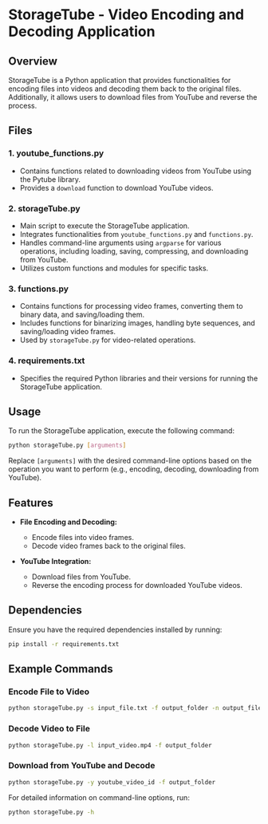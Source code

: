 # StorageTube - Video Encoding and Decoding Application

## Overview

StorageTube is a Python application that provides functionalities for encoding files into videos and decoding them back to the original files. Additionally, it allows users to download files from YouTube and reverse the process.

## Files

### 1. youtube_functions.py
   - Contains functions related to downloading videos from YouTube using the Pytube library.
   - Provides a `download` function to download YouTube videos.

### 2. storageTube.py
   - Main script to execute the StorageTube application.
   - Integrates functionalities from `youtube_functions.py` and `functions.py`.
   - Handles command-line arguments using `argparse` for various operations, including loading, saving, compressing, and downloading from YouTube.
   - Utilizes custom functions and modules for specific tasks.

### 3. functions.py
   - Contains functions for processing video frames, converting them to binary data, and saving/loading them.
   - Includes functions for binarizing images, handling byte sequences, and saving/loading video frames.
   - Used by `storageTube.py` for video-related operations.

### 4. requirements.txt
   - Specifies the required Python libraries and their versions for running the StorageTube application.

## Usage

To run the StorageTube application, execute the following command:

```bash
python storageTube.py [arguments]
```

Replace `[arguments]` with the desired command-line options based on the operation you want to perform (e.g., encoding, decoding, downloading from YouTube).

## Features

- **File Encoding and Decoding:**
  - Encode files into video frames.
  - Decode video frames back to the original files.

- **YouTube Integration:**
  - Download files from YouTube.
  - Reverse the encoding process for downloaded YouTube videos.

## Dependencies

Ensure you have the required dependencies installed by running:

```bash
pip install -r requirements.txt
```

## Example Commands

### Encode File to Video
```bash
python storageTube.py -s input_file.txt -f output_folder -n output_file_name -z
```

### Decode Video to File
```bash
python storageTube.py -l input_video.mp4 -f output_folder
```

### Download from YouTube and Decode
```bash
python storageTube.py -y youtube_video_id -f output_folder
```

For detailed information on command-line options, run:

```bash
python storageTube.py -h
```